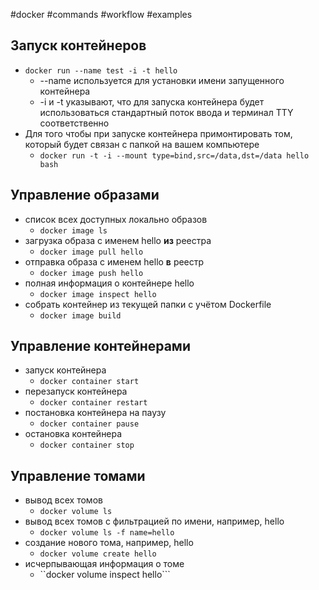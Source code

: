 #docker #commands #workflow #examples
## Запуск контейнеров
- ```docker run --name test -i -t hello```
	- --name используется для установки имени запущенного контейнера
	- -i и -t указывают, что для запуска контейнера будет использоваться стандартный поток ввода и терминал TTY соответственно
- Для того чтобы при запуске контейнера примонтировать том, который будет связан с папкой на вашем компьютере
	- ```docker run -t -i --mount type=bind,src=/data,dst=/data hello bash```

## Управление образами
- список всех доступных локально образов
	- ```docker image ls```
- загрузка образа с именем hello **из** реестра
	- ```docker image pull hello```
- отправка образа с именем hello **в** реестр
	- ```docker image push hello```
- полная информация о контейнере hello
	- ```docker image inspect hello```
- собрать контейнер из текущей папки с учётом Dockerfile
	- ```docker image build```

## Управление контейнерами
- запуск контейнера
	- ```docker container start```
- перезапуск контейнера
	- ```docker container restart```
- постановка контейнера на паузу
	- ```docker container pause```
- остановка контейнера
	- ```docker container stop```

## Управление томами
- вывод всех томов
	- ```docker volume ls```
- вывод всех томов с фильтрацией по имени, например, hello
	- ``docker volume ls -f name=hello``
- создание нового тома, например, hello
	- ``docker volume create hello``
- исчерпывающая информация о томе
	- ``docker volume inspect hello```
